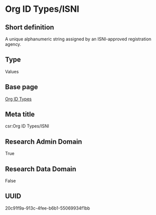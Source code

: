 # Org ID Types/ISNI
## Short definition
A unique alphanumeric string assigned by an ISNI-approved registration agency.
## Type
Values
## Base page
[Org ID Types](../../Objects/Org%20ID%20Types.md)
## Meta title
csr:Org ID Types/ISNI
## Research Admin Domain
True
## Research Data Domain
False
## UUID
20c91f9a-913c-4fee-b6b1-55069934f1bb
